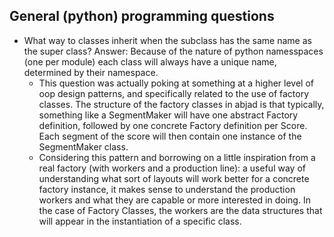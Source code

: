 ## General (python) programming questions ##

* What way to classes inherit when the subclass has the same name as the super
  class?
  Answer: Because of the nature of python namesspaces (one per module) each
  class will always have a unique name, determined by their namespace. 
  - This question was actually poking at something at a higher level of oop 
    design patterns, and specifically related to the use of factory classes.
    The structure of the factory classes in abjad is that typically, something 
    like a SegmentMaker will have one abstract Factory definition, followed by
    one concrete Factory definition per Score. Each segment of the score will
    then contain one instance of the SegmentMaker class.      
  + Considering this pattern and borrowing on a little inspiration from a real
    factory (with workers and a production line): a useful way of understanding 
    what sort of layouts will work better for a concrete factory instance, it
    makes sense to understand the production workers and what they are capable
    or more interested in doing. In the case of Factory Classes, the workers
    are the data structures that will appear in the instantiation of a specific
    class.    

